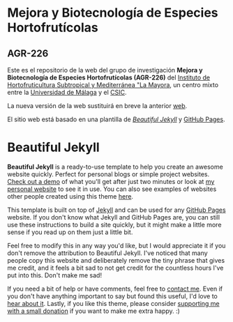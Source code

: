 # Mejora y Biotecnología de Especies Hortofrutícolas
## AGR-226

Este es el repositorio de la web del grupo de investigación **Mejora y Biotecnología de Especies Hortofrutícolas (AGR-226)** del [Instituto de Hortofruticultura Subtropical y Mediterránea "La Mayora](http://www.ihsm.uma-csic.es/), un centro mixto entre la [Universidad de Málaga](https://www.uma.es) y el [CSIC](https://www.csic.es).

La nueva versión de la web sustituirá en breve la anterior [web](http://hortofruit.biotec.uma.es/index.htm).

El sitio web está basado en una plantilla de [*Beautiful Jekyll*](http://deanattali.com/beautiful-jekyll) y [GitHub Pages](https://pages.github.com/).






# Beautiful Jekyll

**Beautiful Jekyll** is a ready-to-use template to help you create an awesome website quickly. Perfect for personal blogs or simple project websites.  [Check out a demo](http://deanattali.com/beautiful-jekyll) of what you'll get after just two minutes or look at [my personal website](http://deanattali.com) to see it in use. You can also see examples of websites other people created using this theme [here](#featured-users).

This template is built on top of [Jekyll](http://jekyllrb.com/) and can be used for any [GitHub Pages](https://pages.github.com/) website.  If you don't know what Jekyll and GitHub Pages are, you can still use these instructions to build a site quickly, but it might make a little more sense if you read up on them just a little bit.

Feel free to modify this in any way you'd like, but I would appreciate it if you don't remove the attribution to Beautiful Jekyll. I've noticed that many people copy this website and deliberately remove the tiny phrase that gives me credit, and it feels a bit sad to not get credit for the countless hours I've put into this. Don't make me sad!

If you need a bit of help or have comments, feel free to [contact me](http://deanattali.com/aboutme#contact). Even if you don't have anything important to say but found this useful, I'd love to [hear about it](http://deanattali.com/aboutme#contact). Lastly, if you like this theme, please consider [supporting me with a small donation](http://deanattali.com/aboutme#feed-meeee) if you want to make me extra happy. :)